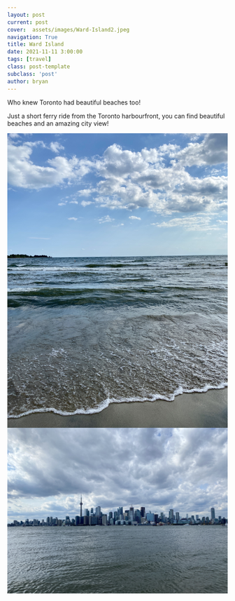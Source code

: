 ```yaml
---
layout: post
current: post
cover:  assets/images/Ward-Island2.jpeg
navigation: True
title: Ward Island
date: 2021-11-11 3:00:00
tags: [travel]
class: post-template
subclass: 'post'
author: bryan
---
```


Who knew Toronto had beautiful beaches too! 

Just a short ferry ride from the Toronto harbourfront, you can find beautiful beaches and an amazing city view! 

<img max-width="100vw" align="center" src="https://github.com/bryanyu1/blog/blob/gh-pages/assets/images/Ward-Island1.jpeg?raw=true" alt="Ward-Island1">

<img max-width="100vw" align="center" src="https://github.com/bryanyu1/blog/blob/gh-pages/assets/images/Ward-Island2.jpeg?raw=true" alt="Ward-Island2">
